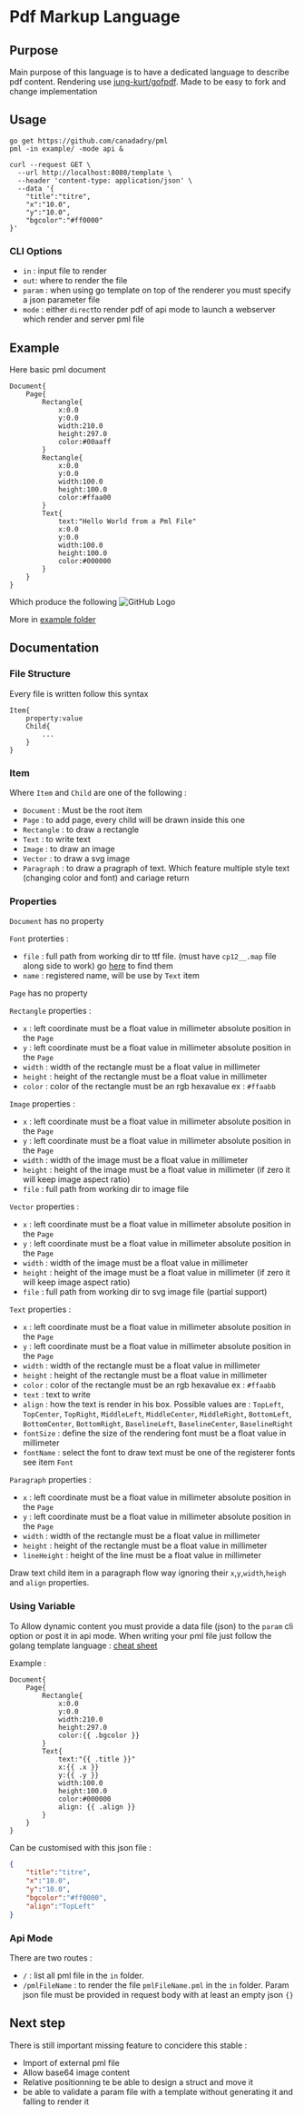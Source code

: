 # Pdf Markup Language 


## Purpose

Main purpose of this language is to have a dedicated language to describe pdf content. 
Rendering use [jung-kurt/gofpdf](github.com/jung-kurt/gofpdf). Made to be easy to fork and change implementation

## Usage

```
go get https://github.com/canadadry/pml
pml -in example/ -mode api &

curl --request GET \
  --url http://localhost:8080/template \
  --header 'content-type: application/json' \
  --data '{
    "title":"titre",
    "x":"10.0",
    "y":"10.0",
    "bgcolor":"#ff0000"
}'
```

### CLI Options

 - `in` : input file to render
 - `out`: where to render the file
 - `param` : when using go template on top of the renderer you must specify a json parameter file
 - `mode` : either `direct`to render pdf of api mode to launch a webserver which render and server pml file

## Example 

Here basic pml document

```pml
Document{
    Page{
        Rectangle{
            x:0.0
            y:0.0
            width:210.0
            height:297.0
            color:#00aaff
        }
        Rectangle{
            x:0.0
            y:0.0
            width:100.0
            height:100.0
            color:#ffaa00
        }
        Text{
            text:"Hello World from a Pml File"
            x:0.0
            y:0.0
            width:100.0
            height:100.0
            color:#000000
        }
    }
}
```

Which produce the following  ![GitHub Logo](/example/helloworld.png)

More in [example folder](/example)

## Documentation 

### File Structure

Every file is written follow this syntax 


```pml
Item{
    property:value
    Child{
        ...
    }
}

```

### Item

Where `Item` and `Child` are one of the following : 

 - `Document` : Must be the root item
 - `Page` : to add page, every child will be drawn inside this one
 - `Rectangle` : to draw a rectangle
 - `Text` : to write text
 - `Image` : to draw an image
 - `Vector` : to draw a svg image
 - `Paragraph` : to draw a pragraph of text. Which feature multiple style text (changing color and font) and cariage return


 ### Properties

 `Document` has no property

 `Font` proterties : 
 - `file` : full path from working dir to ttf file. (must have `cp12__.map` file along side to work) go [here](https://github.com/jung-kurt/gofpdf/tree/master/font) to find them 
 - `name` : registered name, will be use by `Text` item

 `Page` has no property

 `Rectangle` properties :

 - `x` : left coordinate must be a float value in millimeter absolute position in the `Page` 
 - `y` : left coordinate must be a float value in millimeter absolute position in the `Page`
 - `width` : width of the rectangle must be a float value in millimeter
 - `height` : height of the rectangle must be a float value in millimeter
 - `color` : color of the rectangle must be an rgb hexavalue ex : `#ffaabb`

 `Image` properties :

 - `x` : left coordinate must be a float value in millimeter absolute position in the `Page` 
 - `y` : left coordinate must be a float value in millimeter absolute position in the `Page`
 - `width` : width of the image must be a float value in millimeter
 - `height` : height of the image must be a float value in millimeter (if zero it will keep image aspect ratio)
 - `file` : full path from working dir to image file

 `Vector` properties :

 - `x` : left coordinate must be a float value in millimeter absolute position in the `Page` 
 - `y` : left coordinate must be a float value in millimeter absolute position in the `Page`
 - `width` : width of the image must be a float value in millimeter
 - `height` : height of the image must be a float value in millimeter (if zero it will keep image aspect ratio)
 - `file` : full path from working dir to svg image file (partial support)

 `Text` properties :

 - `x` : left coordinate must be a float value in millimeter absolute position in the `Page`
 - `y` : left coordinate must be a float value in millimeter absolute position in the `Page`
 - `width` : width of the rectangle must be a float value in millimeter
 - `height` : height of the rectangle must be a float value in millimeter
 - `color` : color of the rectangle must be an rgb hexavalue ex : `#ffaabb`
 - `text` : text to write
 - `align` : how the text is render in his box. Possible values are : `TopLeft`, `TopCenter`, `TopRight`, `MiddleLeft`, `MiddleCenter`, `MiddleRight`, `BottomLeft`, `BottomCenter`, `BottomRight`, `BaselineLeft`, `BaselineCenter`, `BaselineRight`
 - `fontSize` : define the size of the rendering font must be a float value in millimeter
 - `fontName` : select the font to draw text must be one of the registerer fonts see item `Font`

 `Paragraph` properties :

 - `x` : left coordinate must be a float value in millimeter absolute position in the `Page`
 - `y` : left coordinate must be a float value in millimeter absolute position in the `Page`
 - `width` : width of the rectangle must be a float value in millimeter
 - `height` : height of the rectangle must be a float value in millimeter
 - `lineHeight` : height of the line must be a float value in millimeter

Draw text child item  in a paragraph flow way ignoring their `x`,`y`,`width`,`heigh` and `align` properties. 

### Using Variable 

To Allow dynamic content you must provide a data file (json) to the `param` cli option or post it in api mode. 
When writing your pml file just follow the golang template language : [cheat sheet](https://curtisvermeeren.github.io/2017/09/14/Golang-Templates-Cheatsheet)

Example : 
```pml
Document{
    Page{
        Rectangle{
            x:0.0
            y:0.0
            width:210.0
            height:297.0
            color:{{ .bgcolor }}
        }
        Text{
            text:"{{ .title }}"
            x:{{ .x }}
            y:{{ .y }}
            width:100.0
            height:100.0
            color:#000000
            align: {{ .align }}
        }
    }
}
```

Can be customised with this json file : 

```json
{   
    "title":"titre",
    "x":"10.0",
    "y":"10.0",
    "bgcolor":"#ff0000",
    "align":"TopLeft"
}
```

### Api Mode

There are two routes : 

 - `/` : list all pml file in the `in` folder. 
 - `/pmlFileName` : to render the file `pmlFileName.pml` in the `in` folder. Param json file must be provided in request body with at least an empty json `{}`

## Next step 

There is still important missing feature to concidere this stable : 

 - Import of external pml file
 - Allow base64 image content
 - Relative positionning te be able to design a struct and move it
 - be able to validate a param file with a template without generating it and falling to render it

